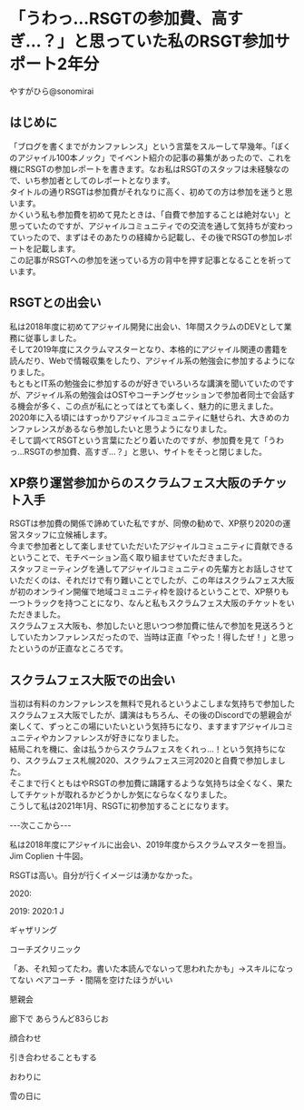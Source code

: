# 「うわっ…RSGTの参加費、高すぎ…？」と思っていた私のRSGT参加サポート2年分

<div class="flushright">やすがひら@sonomirai</div>

## はじめに

「ブログを書くまでがカンファレンス」という言葉をスルーして早幾年。「ぼくのアジャイル100本ノック」でイベント紹介の記事の募集があったので、これを機にRSGTの参加レポートを書きます。なお私はRSGTのスタッフは未経験なので、いち参加者としてのレポートとなります。  
タイトルの通りRSGTは参加費がそれなりに高く、初めての方は参加を迷うと思います。  
かくいう私も参加費を初めて見たときは、「自費で参加することは絶対ない」と思っていたのですが、アジャイルコミュニティでの交流を通して気持ちが変わっていったので、まずはそのあたりの経緯から記載し、その後でRSGTの参加レポートを記載します。  
この記事がRSGTへの参加を迷っている方の背中を押す記事となることを祈っています。

## RSGTとの出会い

私は2018年度に初めてアジャイル開発に出会い、1年間スクラムのDEVとして業務に従事しました。  
そして2019年度にスクラムマスターとなり、本格的にアジャイル関連の書籍を読んだり、Webで情報収集をしたり、アジャイル系の勉強会に参加するようになりました。  
もともとIT系の勉強会に参加するのが好きでいろいろな講演を聞いていたのですが、アジャイル系の勉強会はOSTやコーチングセッションで参加者同士で会話する機会が多く、この点が私にとってはとても楽しく、魅力的に思えました。  
2020年に入る頃にはすっかりアジャイルコミュニティに魅せられ、大きめのカンファレンスがあるなら参加したいと思うようになりました。  
そして調べてRSGTという言葉にたどり着いたのですが、参加費を見て「うわっ…RSGTの参加費、高すぎ…？」と思い、サイトをそっと閉じました。

## XP祭り運営参加からのスクラムフェス大阪のチケット入手

RSGTは参加費の関係で諦めていた私ですが、同僚の勧めで、XP祭り2020の運営スタッフに立候補します。  
今まで参加者として楽しませていただいたアジャイルコミュニティに貢献できるということで、モチベーション高く取り組ませていただきました。  
スタッフミーティングを通してアジャイルコミュニティの先輩方とお話しさせていただくのは、それだけで有り難いことでしたが、この年はスクラムフェス大阪が初のオンライン開催で地域コミュニティ枠を設けるということで、XP祭りも一つトラックを持つことになり、なんと私もスクラムフェス大阪のチケットをいただきました。  
スクラムフェス大阪も、参加したいと思いつつ参加費に怯んで参加を見送ろうとしていたカンファレンスだったので、当時は正直「やった！得したぜ！」と思ったというのが正直なところです。  

## スクラムフェス大阪での出会い

当初は有料のカンファレンスを無料で見れるというよこしまな気持ちで参加したスクラムフェス大阪でしたが、講演はもちろん、その後のDiscordでの懇親会が楽しくて、ずっとこの場にいたいという気持ちになり、ますますアジャイルコミュニティやカンファレンスが好きになりました。  
結局これを機に、金は払うからスクラムフェスをくれっ…！という気持ちになり、スクラムフェス札幌2020、スクラムフェス三河2020と自費で参加しました。  
そこまで行くともはやRSGTの参加費に躊躇するような気持ちは全くなく、果たしてチケットが取れるかどうかしか気にならなくなりました。  
こうして私は2021年1月、RSGTに初参加することになります。

---次ここから---

私は2018年度にアジャイルに出会い、2019年度からスクラムマスターを担当。Jim Coplien 十牛図。

RSGTは高い。自分が行くイメージは湧かなかった。

2020: 

2019: 
2020:1 J

ギャザリング

コーチズクリニック

「あ、それ知ってたわ。書いた本読んでないって思われたかも」→スキルになってない
ペアコーチ
・間隔を空けたほうがいい

懇親会

廊下で
あらうんど83らじお

顔合わせ

引き合わせることもする

おわりに

雪の日に
